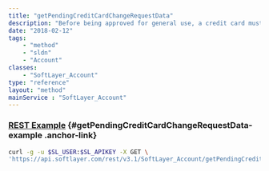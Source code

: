 ```yaml
---
title: "getPendingCreditCardChangeRequestData"
description: "Before being approved for general use, a credit card must be approved by a SoftLayer agent. Once a credit card change request has been either approved or denied, the change request will no longer appear in the list of pending change requests. This method will return a list of all pending change requests as well as a portion of the data from the original request. "
date: "2018-02-12"
tags:
    - "method"
    - "sldn"
    - "Account"
classes:
    - "SoftLayer_Account"
type: "reference"
layout: "method"
mainService : "SoftLayer_Account"
---
```


### [REST Example](#getPendingCreditCardChangeRequestData-example) <a href="/article/rest/"><i class="fas fa-question"></i></a> {#getPendingCreditCardChangeRequestData-example .anchor-link} 
```bash
curl -g -u $SL_USER:$SL_APIKEY -X GET \
'https://api.softlayer.com/rest/v3.1/SoftLayer_Account/getPendingCreditCardChangeRequestData'
```
